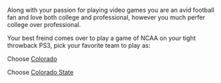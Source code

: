 
Along with your passion for playing video games you are an avid football fan and love both
college and professional, however you much perfer college over professional.

Your best freind comes over to play a game of NCAA on your tight throwback PS3, pick your favorite team to play as:

Choose [Colorado](https://youtu.be/zod-xvs6i3s?t=18s)

Choose [Colorado State](https://youtu.be/nll_4V-SQaw?t=8m19s) 

